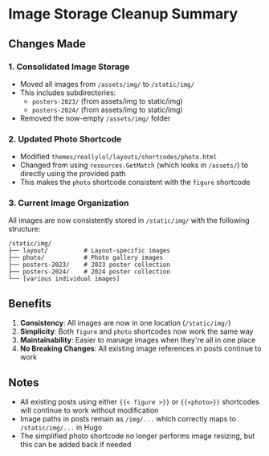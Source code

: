 # Image Storage Cleanup Summary

## Changes Made

### 1. Consolidated Image Storage
- Moved all images from `/assets/img/` to `/static/img/`
- This includes subdirectories:
  - `posters-2023/` (from assets/img to static/img)
  - `posters-2024/` (from assets/img to static/img)
- Removed the now-empty `/assets/img/` folder

### 2. Updated Photo Shortcode
- Modified `themes/reallylol/layouts/shortcodes/photo.html`
- Changed from using `resources.GetMatch` (which looks in `/assets/`) to directly using the provided path
- This makes the `photo` shortcode consistent with the `figure` shortcode

### 3. Current Image Organization
All images are now consistently stored in `/static/img/` with the following structure:
```
/static/img/
├── layout/          # Layout-specific images
├── photo/           # Photo gallery images
├── posters-2023/    # 2023 poster collection
├── posters-2024/    # 2024 poster collection
└── [various individual images]
```

## Benefits
1. **Consistency**: All images are now in one location (`/static/img/`)
2. **Simplicity**: Both `figure` and `photo` shortcodes now work the same way
3. **Maintainability**: Easier to manage images when they're all in one place
4. **No Breaking Changes**: All existing image references in posts continue to work

## Notes
- All existing posts using either `{{< figure >}}` or `{{<photo>}}` shortcodes will continue to work without modification
- Image paths in posts remain as `/img/...` which correctly maps to `/static/img/...` in Hugo
- The simplified photo shortcode no longer performs image resizing, but this can be added back if needed